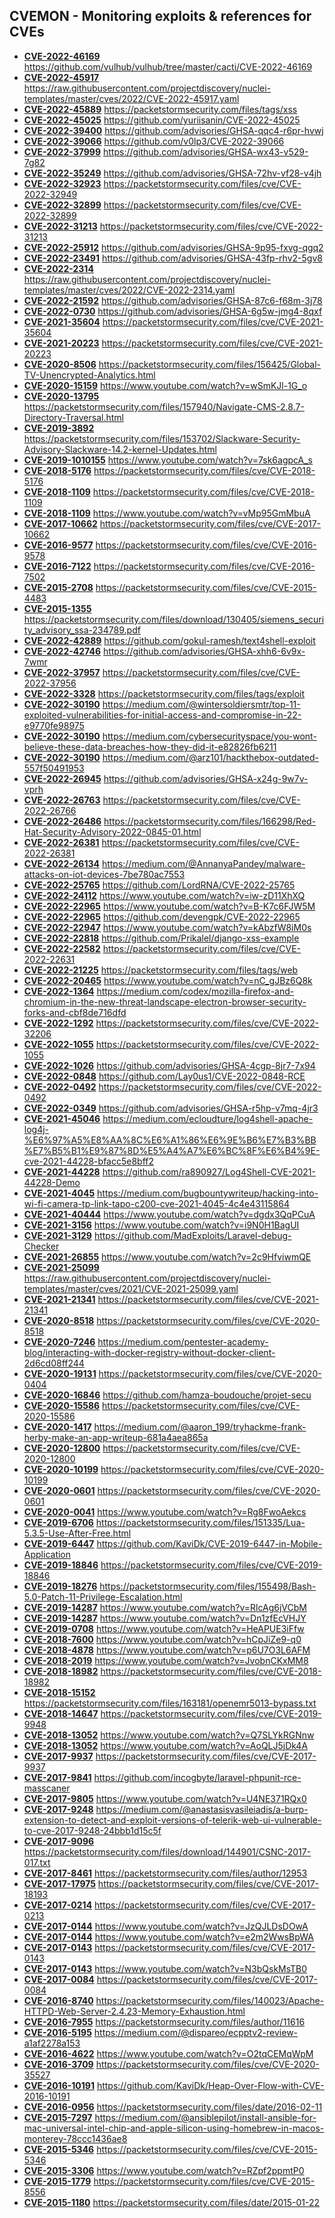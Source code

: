 ## CVEMON - Monitoring exploits & references for CVEs
- **[CVE-2022-46169](https://in.scanfactory.io/cvemon/CVE-2022-46169.html)** https://github.com/vulhub/vulhub/tree/master/cacti/CVE-2022-46169
- **[CVE-2022-45917](https://in.scanfactory.io/cvemon/CVE-2022-45917.html)** https://raw.githubusercontent.com/projectdiscovery/nuclei-templates/master/cves/2022/CVE-2022-45917.yaml
- **[CVE-2022-45889](https://in.scanfactory.io/cvemon/CVE-2022-45889.html)** https://packetstormsecurity.com/files/tags/xss
- **[CVE-2022-45025](https://in.scanfactory.io/cvemon/CVE-2022-45025.html)** https://github.com/yuriisanin/CVE-2022-45025
- **[CVE-2022-39400](https://in.scanfactory.io/cvemon/CVE-2022-39400.html)** https://github.com/advisories/GHSA-qqc4-r6pr-hvwj
- **[CVE-2022-39066](https://in.scanfactory.io/cvemon/CVE-2022-39066.html)** https://github.com/v0lp3/CVE-2022-39066
- **[CVE-2022-37999](https://in.scanfactory.io/cvemon/CVE-2022-37999.html)** https://github.com/advisories/GHSA-wx43-v529-7g82
- **[CVE-2022-35249](https://in.scanfactory.io/cvemon/CVE-2022-35249.html)** https://github.com/advisories/GHSA-72hv-vf28-v4jh
- **[CVE-2022-32923](https://in.scanfactory.io/cvemon/CVE-2022-32923.html)** https://packetstormsecurity.com/files/cve/CVE-2022-32949
- **[CVE-2022-32899](https://in.scanfactory.io/cvemon/CVE-2022-32899.html)** https://packetstormsecurity.com/files/cve/CVE-2022-32899
- **[CVE-2022-31213](https://in.scanfactory.io/cvemon/CVE-2022-31213.html)** https://packetstormsecurity.com/files/cve/CVE-2022-31213
- **[CVE-2022-25912](https://in.scanfactory.io/cvemon/CVE-2022-25912.html)** https://github.com/advisories/GHSA-9p95-fxvg-qgq2
- **[CVE-2022-23491](https://in.scanfactory.io/cvemon/CVE-2022-23491.html)** https://github.com/advisories/GHSA-43fp-rhv2-5gv8
- **[CVE-2022-2314](https://in.scanfactory.io/cvemon/CVE-2022-2314.html)** https://raw.githubusercontent.com/projectdiscovery/nuclei-templates/master/cves/2022/CVE-2022-2314.yaml
- **[CVE-2022-21592](https://in.scanfactory.io/cvemon/CVE-2022-21592.html)** https://github.com/advisories/GHSA-87c6-f68m-3j78
- **[CVE-2022-0730](https://in.scanfactory.io/cvemon/CVE-2022-0730.html)** https://github.com/advisories/GHSA-6g5w-jmg4-8qxf
- **[CVE-2021-35604](https://in.scanfactory.io/cvemon/CVE-2021-35604.html)** https://packetstormsecurity.com/files/cve/CVE-2021-35604
- **[CVE-2021-20223](https://in.scanfactory.io/cvemon/CVE-2021-20223.html)** https://packetstormsecurity.com/files/cve/CVE-2021-20223
- **[CVE-2020-8506](https://in.scanfactory.io/cvemon/CVE-2020-8506.html)** https://packetstormsecurity.com/files/156425/Global-TV-Unencrypted-Analytics.html
- **[CVE-2020-15159](https://in.scanfactory.io/cvemon/CVE-2020-15159.html)** https://www.youtube.com/watch?v=wSmKJl-1G_o
- **[CVE-2020-13795](https://in.scanfactory.io/cvemon/CVE-2020-13795.html)** https://packetstormsecurity.com/files/157940/Navigate-CMS-2.8.7-Directory-Traversal.html
- **[CVE-2019-3892](https://in.scanfactory.io/cvemon/CVE-2019-3892.html)** https://packetstormsecurity.com/files/153702/Slackware-Security-Advisory-Slackware-14.2-kernel-Updates.html
- **[CVE-2019-1010155](https://in.scanfactory.io/cvemon/CVE-2019-1010155.html)** https://www.youtube.com/watch?v=7sk6agpcA_s
- **[CVE-2018-5176](https://in.scanfactory.io/cvemon/CVE-2018-5176.html)** https://packetstormsecurity.com/files/cve/CVE-2018-5176
- **[CVE-2018-1109](https://in.scanfactory.io/cvemon/CVE-2018-1109.html)** https://packetstormsecurity.com/files/cve/CVE-2018-1109
- **[CVE-2018-1109](https://in.scanfactory.io/cvemon/CVE-2018-1109.html)** https://www.youtube.com/watch?v=vMp95GmMbuA
- **[CVE-2017-10662](https://in.scanfactory.io/cvemon/CVE-2017-10662.html)** https://packetstormsecurity.com/files/cve/CVE-2017-10662
- **[CVE-2016-9577](https://in.scanfactory.io/cvemon/CVE-2016-9577.html)** https://packetstormsecurity.com/files/cve/CVE-2016-9578
- **[CVE-2016-7122](https://in.scanfactory.io/cvemon/CVE-2016-7122.html)** https://packetstormsecurity.com/files/cve/CVE-2016-7502
- **[CVE-2015-2708](https://in.scanfactory.io/cvemon/CVE-2015-2708.html)** https://packetstormsecurity.com/files/cve/CVE-2015-4483
- **[CVE-2015-1355](https://in.scanfactory.io/cvemon/CVE-2015-1355.html)** https://packetstormsecurity.com/files/download/130405/siemens_security_advisory_ssa-234789.pdf
- **[CVE-2022-42889](https://in.scanfactory.io/cvemon/CVE-2022-42889.html)** https://github.com/gokul-ramesh/text4shell-exploit
- **[CVE-2022-42746](https://in.scanfactory.io/cvemon/CVE-2022-42746.html)** https://github.com/advisories/GHSA-xhh6-6v9x-7wmr
- **[CVE-2022-37957](https://in.scanfactory.io/cvemon/CVE-2022-37957.html)** https://packetstormsecurity.com/files/cve/CVE-2022-37956
- **[CVE-2022-3328](https://in.scanfactory.io/cvemon/CVE-2022-3328.html)** https://packetstormsecurity.com/files/tags/exploit
- **[CVE-2022-30190](https://in.scanfactory.io/cvemon/CVE-2022-30190.html)** https://medium.com/@wintersoldiersmtr/top-11-exploited-vulnerabilities-for-initial-access-and-compromise-in-22-e9770fe98975
- **[CVE-2022-30190](https://in.scanfactory.io/cvemon/CVE-2022-30190.html)** https://medium.com/cybersecurityspace/you-wont-believe-these-data-breaches-how-they-did-it-e82826fb6211
- **[CVE-2022-30190](https://in.scanfactory.io/cvemon/CVE-2022-30190.html)** https://medium.com/@arz101/hackthebox-outdated-557f50491953
- **[CVE-2022-26945](https://in.scanfactory.io/cvemon/CVE-2022-26945.html)** https://github.com/advisories/GHSA-x24g-9w7v-vprh
- **[CVE-2022-26763](https://in.scanfactory.io/cvemon/CVE-2022-26763.html)** https://packetstormsecurity.com/files/cve/CVE-2022-26766
- **[CVE-2022-26486](https://in.scanfactory.io/cvemon/CVE-2022-26486.html)** https://packetstormsecurity.com/files/166298/Red-Hat-Security-Advisory-2022-0845-01.html
- **[CVE-2022-26381](https://in.scanfactory.io/cvemon/CVE-2022-26381.html)** https://packetstormsecurity.com/files/cve/CVE-2022-26381
- **[CVE-2022-26134](https://in.scanfactory.io/cvemon/CVE-2022-26134.html)** https://medium.com/@AnnanyaPandey/malware-attacks-on-iot-devices-7be780ac7553
- **[CVE-2022-25765](https://in.scanfactory.io/cvemon/CVE-2022-25765.html)** https://github.com/LordRNA/CVE-2022-25765
- **[CVE-2022-24112](https://in.scanfactory.io/cvemon/CVE-2022-24112.html)** https://www.youtube.com/watch?v=iw-zD11XhXQ
- **[CVE-2022-22965](https://in.scanfactory.io/cvemon/CVE-2022-22965.html)** https://www.youtube.com/watch?v=B-K7c6FJW5M
- **[CVE-2022-22965](https://in.scanfactory.io/cvemon/CVE-2022-22965.html)** https://github.com/devengpk/CVE-2022-22965
- **[CVE-2022-22947](https://in.scanfactory.io/cvemon/CVE-2022-22947.html)** https://www.youtube.com/watch?v=kAbzfW8iM0s
- **[CVE-2022-22818](https://in.scanfactory.io/cvemon/CVE-2022-22818.html)** https://github.com/Prikalel/django-xss-example
- **[CVE-2022-22582](https://in.scanfactory.io/cvemon/CVE-2022-22582.html)** https://packetstormsecurity.com/files/cve/CVE-2022-22631
- **[CVE-2022-21225](https://in.scanfactory.io/cvemon/CVE-2022-21225.html)** https://packetstormsecurity.com/files/tags/web
- **[CVE-2022-20465](https://in.scanfactory.io/cvemon/CVE-2022-20465.html)** https://www.youtube.com/watch?v=nC_gJBz6Q8k
- **[CVE-2022-1364](https://in.scanfactory.io/cvemon/CVE-2022-1364.html)** https://medium.com/codex/mozilla-firefox-and-chromium-in-the-new-threat-landscape-electron-browser-security-forks-and-cbf8de716dfd
- **[CVE-2022-1292](https://in.scanfactory.io/cvemon/CVE-2022-1292.html)** https://packetstormsecurity.com/files/cve/CVE-2022-32206
- **[CVE-2022-1055](https://in.scanfactory.io/cvemon/CVE-2022-1055.html)** https://packetstormsecurity.com/files/cve/CVE-2022-1055
- **[CVE-2022-1026](https://in.scanfactory.io/cvemon/CVE-2022-1026.html)** https://github.com/advisories/GHSA-4cgp-8jr7-7x94
- **[CVE-2022-0848](https://in.scanfactory.io/cvemon/CVE-2022-0848.html)** https://github.com/Lay0us1/CVE-2022-0848-RCE
- **[CVE-2022-0492](https://in.scanfactory.io/cvemon/CVE-2022-0492.html)** https://packetstormsecurity.com/files/cve/CVE-2022-0492
- **[CVE-2022-0349](https://in.scanfactory.io/cvemon/CVE-2022-0349.html)** https://github.com/advisories/GHSA-r5hp-v7mq-4jr3
- **[CVE-2021-45046](https://in.scanfactory.io/cvemon/CVE-2021-45046.html)** https://medium.com/ecloudture/log4shell-apache-log4j-%E6%97%A5%E8%AA%8C%E6%A1%86%E6%9E%B6%E7%B3%BB%E7%B5%B1%E9%87%8D%E5%A4%A7%E6%BC%8F%E6%B4%9E-cve-2021-44228-bfacc5e8bff2
- **[CVE-2021-44228](https://in.scanfactory.io/cvemon/CVE-2021-44228.html)** https://github.com/ra890927/Log4Shell-CVE-2021-44228-Demo
- **[CVE-2021-4045](https://in.scanfactory.io/cvemon/CVE-2021-4045.html)** https://medium.com/bugbountywriteup/hacking-into-wi-fi-camera-tp-link-tapo-c200-cve-2021-4045-4c4e43115864
- **[CVE-2021-40444](https://in.scanfactory.io/cvemon/CVE-2021-40444.html)** https://www.youtube.com/watch?v=dgdx3QqPCuA
- **[CVE-2021-3156](https://in.scanfactory.io/cvemon/CVE-2021-3156.html)** https://www.youtube.com/watch?v=i9N0H1BagUI
- **[CVE-2021-3129](https://in.scanfactory.io/cvemon/CVE-2021-3129.html)** https://github.com/MadExploits/Laravel-debug-Checker
- **[CVE-2021-26855](https://in.scanfactory.io/cvemon/CVE-2021-26855.html)** https://www.youtube.com/watch?v=2c9HfviwmQE
- **[CVE-2021-25099](https://in.scanfactory.io/cvemon/CVE-2021-25099.html)** https://raw.githubusercontent.com/projectdiscovery/nuclei-templates/master/cves/2021/CVE-2021-25099.yaml
- **[CVE-2021-21341](https://in.scanfactory.io/cvemon/CVE-2021-21341.html)** https://packetstormsecurity.com/files/cve/CVE-2021-21341
- **[CVE-2020-8518](https://in.scanfactory.io/cvemon/CVE-2020-8518.html)** https://packetstormsecurity.com/files/cve/CVE-2020-8518
- **[CVE-2020-7246](https://in.scanfactory.io/cvemon/CVE-2020-7246.html)** https://medium.com/pentester-academy-blog/interacting-with-docker-registry-without-docker-client-2d6cd08ff244
- **[CVE-2020-19131](https://in.scanfactory.io/cvemon/CVE-2020-19131.html)** https://packetstormsecurity.com/files/cve/CVE-2020-0404
- **[CVE-2020-16846](https://in.scanfactory.io/cvemon/CVE-2020-16846.html)** https://github.com/hamza-boudouche/projet-secu
- **[CVE-2020-15586](https://in.scanfactory.io/cvemon/CVE-2020-15586.html)** https://packetstormsecurity.com/files/cve/CVE-2020-15586
- **[CVE-2020-1417](https://in.scanfactory.io/cvemon/CVE-2020-1417.html)** https://medium.com/@aaron_199/tryhackme-frank-herby-make-an-app-writeup-681a4aea865a
- **[CVE-2020-12800](https://in.scanfactory.io/cvemon/CVE-2020-12800.html)** https://packetstormsecurity.com/files/cve/CVE-2020-12800
- **[CVE-2020-10199](https://in.scanfactory.io/cvemon/CVE-2020-10199.html)** https://packetstormsecurity.com/files/cve/CVE-2020-10199
- **[CVE-2020-0601](https://in.scanfactory.io/cvemon/CVE-2020-0601.html)** https://packetstormsecurity.com/files/cve/CVE-2020-0601
- **[CVE-2020-0041](https://in.scanfactory.io/cvemon/CVE-2020-0041.html)** https://www.youtube.com/watch?v=Rg8FwoAekcs
- **[CVE-2019-6706](https://in.scanfactory.io/cvemon/CVE-2019-6706.html)** https://packetstormsecurity.com/files/151335/Lua-5.3.5-Use-After-Free.html
- **[CVE-2019-6447](https://in.scanfactory.io/cvemon/CVE-2019-6447.html)** https://github.com/KaviDk/CVE-2019-6447-in-Mobile-Application
- **[CVE-2019-18846](https://in.scanfactory.io/cvemon/CVE-2019-18846.html)** https://packetstormsecurity.com/files/cve/CVE-2019-18846
- **[CVE-2019-18276](https://in.scanfactory.io/cvemon/CVE-2019-18276.html)** https://packetstormsecurity.com/files/155498/Bash-5.0-Patch-11-Privilege-Escalation.html
- **[CVE-2019-14287](https://in.scanfactory.io/cvemon/CVE-2019-14287.html)** https://www.youtube.com/watch?v=RlcAg6jVCbM
- **[CVE-2019-14287](https://in.scanfactory.io/cvemon/CVE-2019-14287.html)** https://www.youtube.com/watch?v=Dn1zfEcVHJY
- **[CVE-2019-0708](https://in.scanfactory.io/cvemon/CVE-2019-0708.html)** https://www.youtube.com/watch?v=HeAPUE3iFfw
- **[CVE-2018-7600](https://in.scanfactory.io/cvemon/CVE-2018-7600.html)** https://www.youtube.com/watch?v=hCpJiZe9-q0
- **[CVE-2018-4878](https://in.scanfactory.io/cvemon/CVE-2018-4878.html)** https://www.youtube.com/watch?v=p6U7O3L6AFM
- **[CVE-2018-2019](https://in.scanfactory.io/cvemon/CVE-2018-2019.html)** https://www.youtube.com/watch?v=JvobnCKxMM8
- **[CVE-2018-18982](https://in.scanfactory.io/cvemon/CVE-2018-18982.html)** https://packetstormsecurity.com/files/cve/CVE-2018-18982
- **[CVE-2018-15152](https://in.scanfactory.io/cvemon/CVE-2018-15152.html)** https://packetstormsecurity.com/files/163181/openemr5013-bypass.txt
- **[CVE-2018-14647](https://in.scanfactory.io/cvemon/CVE-2018-14647.html)** https://packetstormsecurity.com/files/cve/CVE-2019-9948
- **[CVE-2018-13052](https://in.scanfactory.io/cvemon/CVE-2018-13052.html)** https://www.youtube.com/watch?v=Q7SLYkRGNnw
- **[CVE-2018-13052](https://in.scanfactory.io/cvemon/CVE-2018-13052.html)** https://www.youtube.com/watch?v=AoQLJ5jDk4A
- **[CVE-2017-9937](https://in.scanfactory.io/cvemon/CVE-2017-9937.html)** https://packetstormsecurity.com/files/cve/CVE-2017-9937
- **[CVE-2017-9841](https://in.scanfactory.io/cvemon/CVE-2017-9841.html)** https://github.com/incogbyte/laravel-phpunit-rce-masscaner
- **[CVE-2017-9805](https://in.scanfactory.io/cvemon/CVE-2017-9805.html)** https://www.youtube.com/watch?v=U4NE371RQx0
- **[CVE-2017-9248](https://in.scanfactory.io/cvemon/CVE-2017-9248.html)** https://medium.com/@anastasisvasileiadis/a-burp-extension-to-detect-and-exploit-versions-of-telerik-web-ui-vulnerable-to-cve-2017-9248-24bbb1d15c5f
- **[CVE-2017-9096](https://in.scanfactory.io/cvemon/CVE-2017-9096.html)** https://packetstormsecurity.com/files/download/144901/CSNC-2017-017.txt
- **[CVE-2017-8461](https://in.scanfactory.io/cvemon/CVE-2017-8461.html)** https://packetstormsecurity.com/files/author/12953
- **[CVE-2017-17975](https://in.scanfactory.io/cvemon/CVE-2017-17975.html)** https://packetstormsecurity.com/files/cve/CVE-2017-18193
- **[CVE-2017-0214](https://in.scanfactory.io/cvemon/CVE-2017-0214.html)** https://packetstormsecurity.com/files/cve/CVE-2017-0213
- **[CVE-2017-0144](https://in.scanfactory.io/cvemon/CVE-2017-0144.html)** https://www.youtube.com/watch?v=JzQJLDsDOwA
- **[CVE-2017-0144](https://in.scanfactory.io/cvemon/CVE-2017-0144.html)** https://www.youtube.com/watch?v=e2m2WwsBpWA
- **[CVE-2017-0143](https://in.scanfactory.io/cvemon/CVE-2017-0143.html)** https://packetstormsecurity.com/files/cve/CVE-2017-0143
- **[CVE-2017-0143](https://in.scanfactory.io/cvemon/CVE-2017-0143.html)** https://www.youtube.com/watch?v=N3bQskMsTB0
- **[CVE-2017-0084](https://in.scanfactory.io/cvemon/CVE-2017-0084.html)** https://packetstormsecurity.com/files/cve/CVE-2017-0084
- **[CVE-2016-8740](https://in.scanfactory.io/cvemon/CVE-2016-8740.html)** https://packetstormsecurity.com/files/140023/Apache-HTTPD-Web-Server-2.4.23-Memory-Exhaustion.html
- **[CVE-2016-7955](https://in.scanfactory.io/cvemon/CVE-2016-7955.html)** https://packetstormsecurity.com/files/author/11616
- **[CVE-2016-5195](https://in.scanfactory.io/cvemon/CVE-2016-5195.html)** https://medium.com/@dispareo/ecpptv2-review-a1af2278a153
- **[CVE-2016-4622](https://in.scanfactory.io/cvemon/CVE-2016-4622.html)** https://www.youtube.com/watch?v=O2tqCEMqWpM
- **[CVE-2016-3709](https://in.scanfactory.io/cvemon/CVE-2016-3709.html)** https://packetstormsecurity.com/files/cve/CVE-2020-35527
- **[CVE-2016-10191](https://in.scanfactory.io/cvemon/CVE-2016-10191.html)** https://github.com/KaviDk/Heap-Over-Flow-with-CVE-2016-10191
- **[CVE-2016-0956](https://in.scanfactory.io/cvemon/CVE-2016-0956.html)** https://packetstormsecurity.com/files/date/2016-02-11
- **[CVE-2015-7297](https://in.scanfactory.io/cvemon/CVE-2015-7297.html)** https://medium.com/@ansiblepilot/install-ansible-for-mac-universal-intel-chip-and-apple-silicon-using-homebrew-in-macos-monterey-78ccc1436ae8
- **[CVE-2015-5346](https://in.scanfactory.io/cvemon/CVE-2015-5346.html)** https://packetstormsecurity.com/files/cve/CVE-2015-5346
- **[CVE-2015-3306](https://in.scanfactory.io/cvemon/CVE-2015-3306.html)** https://www.youtube.com/watch?v=RZpf2ppmtP0
- **[CVE-2015-1779](https://in.scanfactory.io/cvemon/CVE-2015-1779.html)** https://packetstormsecurity.com/files/cve/CVE-2015-8556
- **[CVE-2015-1180](https://in.scanfactory.io/cvemon/CVE-2015-1180.html)** https://packetstormsecurity.com/files/date/2015-01-22
